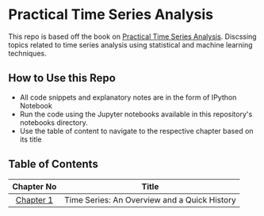 # Practical Time Series Analysis
This repo is based off the book on [Practical Time Series Analysis](https://www.oreilly.com/library/view/practical-time-series/9781492041641/). Discssing topics related to time series analysis using statistical and machine learning techniques.

## How to Use this Repo
- All code snippets and explanatory notes are in the form of IPython Notebook
- Run the code using the Jupyter notebooks available in this repository's notebooks directory.
- Use the table of content to navigate to the respective chapter based on its title

## Table of Contents

| Chapter No | Title |
| :-: | :-: |
| [Chapter 1](./chapter-1) | Time Series: An Overview and a Quick History |

